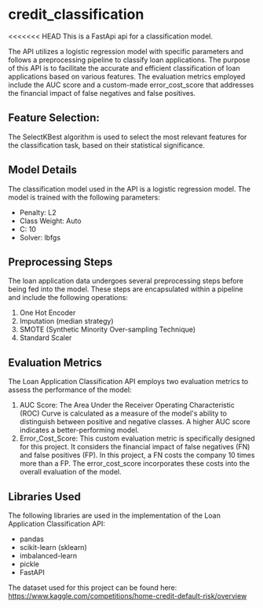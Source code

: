 # credit_classification
<<<<<<< HEAD
This is a FastApi api for a classification model. 

The API utilizes a logistic regression model with specific parameters and follows a preprocessing pipeline to classify loan applications. The purpose of this API is to facilitate the accurate and efficient classification of loan applications based on various features. The evaluation metrics employed include the AUC score and a custom-made error_cost_score that addresses the financial impact of false negatives and false positives.

## Feature Selection:
The SelectKBest algorithm is used to select the most relevant features for the classification task, based on their statistical significance.

## Model Details
The classification model used in the API is a logistic regression model. The model is trained with the following parameters:
- Penalty: L2
- Class Weight: Auto
- C: 10
- Solver: lbfgs

## Preprocessing Steps
The loan application data undergoes several preprocessing steps before being fed into the model. These steps are encapsulated within a pipeline and include the following operations:

1. One Hot Encoder
2. Imputation  (median strategy)
3. SMOTE (Synthetic Minority Over-sampling Technique)
4. Standard Scaler


## Evaluation Metrics
The Loan Application Classification API employs two evaluation metrics to assess the performance of the model:

1. AUC Score: The Area Under the Receiver Operating Characteristic (ROC) Curve is calculated as a measure of the model's ability to distinguish between positive and negative classes. A higher AUC score indicates a better-performing model.
2. Error_Cost_Score: This custom evaluation metric is specifically designed for this project. It considers the financial impact of false negatives (FN) and false positives (FP). In this project, a FN costs the company 10 times more than a FP. The error_cost_score incorporates these costs into the overall evaluation of the model.

## Libraries Used
The following libraries are used in the implementation of the Loan Application Classification API:
- pandas
- scikit-learn (sklearn)
- imbalanced-learn
- pickle
- FastAPI

The dataset used for this project can be found here: https://www.kaggle.com/competitions/home-credit-default-risk/overview

